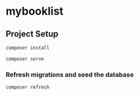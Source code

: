 # mybooklist

## Project Setup

```sh
composer install
```

```sh
composer serve
```

### Refresh migrations and seed the database

```sh
composer refresh
```
